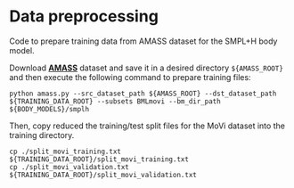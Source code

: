 # Data preprocessing 
Code to prepare training data from AMASS dataset for the SMPL+H body model.

Download [**AMASS**](https://amass.is.tue.mpg.de/) dataset and save it in a desired directory `${AMASS_ROOT}` and then execute the following command to prepare training files: 

```shell script
python amass.py --src_dataset_path ${AMASS_ROOT} --dst_dataset_path ${TRAINING_DATA_ROOT} --subsets BMLmovi --bm_dir_path ${BODY_MODELS}/smplh
```
Then, copy reduced the training/test split files for the MoVi dataset into the training directory. 
```shell script
cp ./split_movi_training.txt ${TRAINING_DATA_ROOT}/split_movi_training.txt
cp ./split_movi_validation.txt ${TRAINING_DATA_ROOT}/split_movi_validation.txt
```